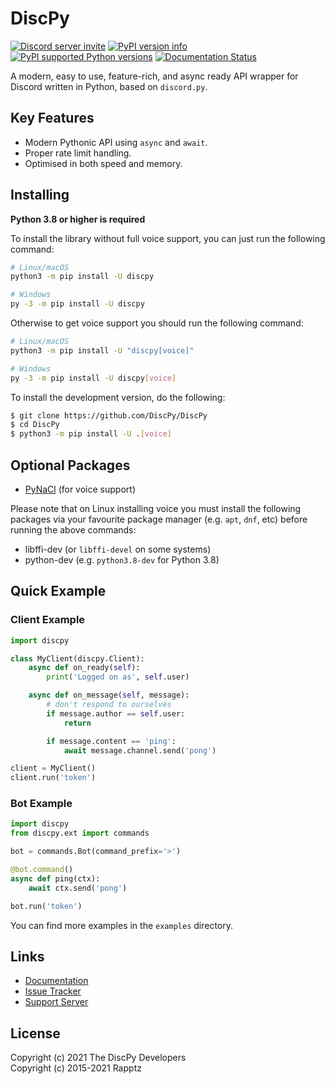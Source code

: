 # DiscPy

[![Discord server invite](https://discord.com/api/guilds/884072759540461568/embed.png)](https://discord.gg/z5VQEjskEs) [![PyPI version info](https://img.shields.io/pypi/v/discpy.svg)](https://pypi.python.org/pypi/discpy) [![PyPI supported Python versions](https://img.shields.io/pypi/pyversions/discpy.svg)](https://pypi.python.org/pypi/discpy) [![Documentation Status](https://readthedocs.org/projects/discpy/badge/?version=latest)](https://discpy.readthedocs.io/en/latest/?badge=latest)

A modern, easy to use, feature-rich, and async ready API wrapper for
Discord written in Python, based on `discord.py`.


## Key Features

-   Modern Pythonic API using `async` and `await`.
-   Proper rate limit handling.
-   Optimised in both speed and memory.

## Installing

**Python 3.8 or higher is required**

To install the library without full voice support, you can just run the
following command:

```sh
# Linux/macOS
python3 -m pip install -U discpy

# Windows
py -3 -m pip install -U discpy
```

Otherwise to get voice support you should run the following command:

```sh
# Linux/macOS
python3 -m pip install -U "discpy[voice]"

# Windows
py -3 -m pip install -U discpy[voice]
```

To install the development version, do the following:

```sh
$ git clone https://github.com/DiscPy/DiscPy
$ cd DiscPy
$ python3 -m pip install -U .[voice]
```

## Optional Packages

-   [PyNaCl](https://pypi.org/project/PyNaCl/) (for voice support)

Please note that on Linux installing voice you must install the
following packages via your favourite package manager (e.g. `apt`,
`dnf`, etc) before running the above commands:

-   libffi-dev (or `libffi-devel` on some systems)
-   python-dev (e.g. `python3.8-dev` for Python 3.8)

## Quick Example

### Client Example

```py
import discpy

class MyClient(discpy.Client):
    async def on_ready(self):
        print('Logged on as', self.user)

    async def on_message(self, message):
        # don't respond to ourselves
        if message.author == self.user:
            return

        if message.content == 'ping':
            await message.channel.send('pong')

client = MyClient()
client.run('token')
```

### Bot Example

```py
import discpy
from discpy.ext import commands

bot = commands.Bot(command_prefix='>')

@bot.command()
async def ping(ctx):
    await ctx.send('pong')

bot.run('token')
```

You can find more examples in the `examples` directory.

## Links

-   [Documentation](https://discpy.readthedocs.io/en/latest/index.html)
-   [Issue Tracker](https://github.com/DiscPy/DiscPy/issues)
-   [Support Server](https://discord.gg/z5VQEjskEs)

## License

Copyright (c) 2021 The DiscPy Developers  
Copyright (c) 2015-2021 Rapptz




